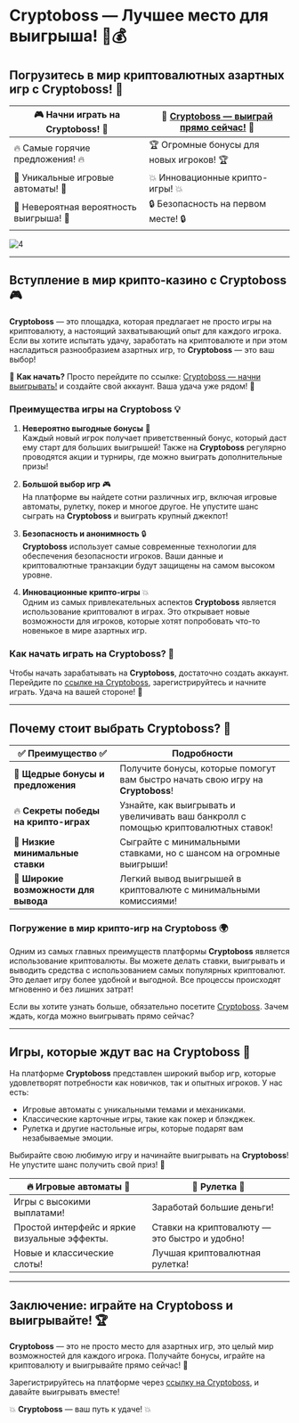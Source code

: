 # Cryptoboss — Лучшее место для выигрыша! 🎰💰

## Погрузитесь в мир криптовалютных азартных игр с Cryptoboss! 🚀

| 🎮 **Начни играть на Cryptoboss!** 🤑 | 💸 [Cryptoboss — выиграй прямо сейчас!](https://cryptobossc.online/d847bcfa9) 💸 |
| -------------------------------------- | ----------------------------------------------------------- |
| 🔥 Самые горячие предложения! 🔥        | 🏆 Огромные бонусы для новых игроков! 🏆                   |
| 🎲 Уникальные игровые автоматы! 🎲      | 💥 Инновационные крипто-игры! 💥                             |
| 🏅 Невероятная вероятность выигрыша! 🏅  | 🔒 Безопасность на первом месте! 🔒                           |

![4](https://github.com/user-attachments/assets/ba7dbbf8-8e8c-4dae-b4c7-23c31f8e1344)

---

## Вступление в мир крипто-казино с Cryptoboss 🎮

**Cryptoboss** — это площадка, которая предлагает не просто игры на криптовалюту, а настоящий захватывающий опыт для каждого игрока. Если вы хотите испытать удачу, заработать на криптовалюте и при этом насладиться разнообразием азартных игр, то **Cryptoboss** — это ваш выбор! 

🚀 **Как начать?** Просто перейдите по ссылке: [Cryptoboss — начни выигрывать!](https://cryptobossc.online/d847bcfa9) и создайте свой аккаунт. Ваша удача уже рядом! 🎰

### Преимущества игры на Cryptoboss 💡

1. **Невероятно выгодные бонусы** 🎁  
Каждый новый игрок получает приветственный бонус, который даст ему старт для больших выигрышей! Также на **Cryptoboss** регулярно проводятся акции и турниры, где можно выиграть дополнительные призы!

2. **Большой выбор игр** 🎮  
На платформе вы найдете сотни различных игр, включая игровые автоматы, рулетку, покер и многое другое. Не упустите шанс сыграть на **Cryptoboss** и выиграть крупный джекпот!

3. **Безопасность и анонимность** 🔒  
**Cryptoboss** использует самые современные технологии для обеспечения безопасности игроков. Ваши данные и криптовалютные транзакции будут защищены на самом высоком уровне.

4. **Инновационные крипто-игры** 💥  
Одним из самых привлекательных аспектов **Cryptoboss** является использование криптовалют в играх. Это открывает новые возможности для игроков, которые хотят попробовать что-то новенькое в мире азартных игр.

### Как начать играть на Cryptoboss? 🎰

Чтобы начать зарабатывать на **Cryptoboss**, достаточно создать аккаунт. Перейдите по [ссылке на Cryptoboss](https://cryptobossc.online/d847bcfa9), зарегистрируйтесь и начните играть. Удача на вашей стороне! 🌟

---

## Почему стоит выбрать Cryptoboss? 🤔

| ✅ **Преимущество** ✅                      | **Подробности**                                                            |
| ----------------------------------------- | ------------------------------------------------------------------------- |
| 🤑 **Щедрые бонусы и предложения**        | Получите бонусы, которые помогут вам быстро начать свою игру на **Cryptoboss**! |
| 🔥 **Секреты победы на крипто-играх**     | Узнайте, как выигрывать и увеличивать ваш банкролл с помощью криптовалютных ставок! |
| 🎯 **Низкие минимальные ставки**         | Сыграйте с минимальными ставками, но с шансом на огромные выигрыши!          |
| 💸 **Широкие возможности для вывода**    | Легкий вывод выигрышей в криптовалюте с минимальными комиссиями!            |

### Погружение в мир крипто-игр на Cryptoboss 🌍

Одним из самых главных преимуществ платформы **Cryptoboss** является использование криптовалюты. Вы можете делать ставки, выигрывать и выводить средства с использованием самых популярных криптовалют. Это делает игру более удобной и выгодной. Все процессы происходят мгновенно и без лишних затрат!

Если вы хотите узнать больше, обязательно посетите [Cryptoboss](https://cryptobossc.online/d847bcfa9). Зачем ждать, когда можно выигрывать прямо сейчас?

---

## Игры, которые ждут вас на Cryptoboss 🎲

На платформе **Cryptoboss** представлен широкий выбор игр, которые удовлетворят потребности как новичков, так и опытных игроков. У нас есть:

- Игровые автоматы с уникальными темами и механиками.
- Классические карточные игры, такие как покер и блэкджек.
- Рулетка и другие настольные игры, которые подарят вам незабываемые эмоции.

Выбирайте свою любимую игру и начинайте выигрывать на **Cryptoboss**! Не упустите шанс получить свой приз! 🎯

| 🔥 **Игровые автоматы** 🎰          | 🏅 **Рулетка** 🎲                  |
| ---------------------------------- | ---------------------------------- |
| Игры с высокими выплатами!         | Заработай большие деньги!          |
| Простой интерфейс и яркие визуальные эффекты. | Ставки на криптовалюту — это быстро и удобно! |
| Новые и классические слоты!        | Лучшая криптовалютная рулетка!     |

---

## Заключение: играйте на Cryptoboss и выигрывайте! 🏆

**Cryptoboss** — это не просто место для азартных игр, это целый мир возможностей для каждого игрока. Получайте бонусы, играйте на криптовалюту и выигрывайте прямо сейчас! 🎉

Зарегистрируйтесь на платформе через [ссылку на Cryptoboss](https://cryptobossc.online/d847bcfa9), и давайте выигрывать вместе!

💥 **Cryptoboss** — ваш путь к удаче! 💥
